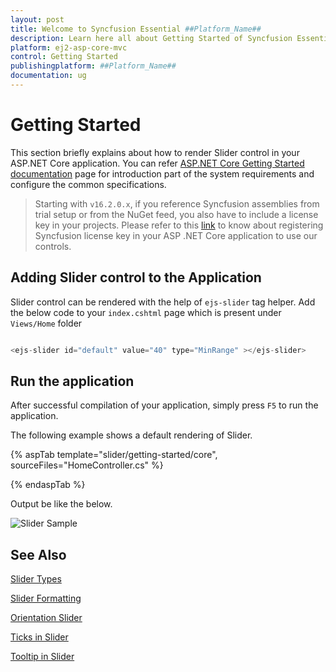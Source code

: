 ```yaml
---
layout: post
title: Welcome to Syncfusion Essential ##Platform_Name##
description: Learn here all about Getting Started of Syncfusion Essential ##Platform_Name## widgets based on HTML5 and jQuery.
platform: ej2-asp-core-mvc
control: Getting Started
publishingplatform: ##Platform_Name##
documentation: ug
---
```



# Getting Started

  This section briefly explains about how to render Slider control in your ASP.NET Core application. You can refer [ASP.NET Core Getting Started documentation](../getting-started) page for introduction part of the system requirements and configure the common specifications.

  > Starting with `v16.2.0.x`, if you reference Syncfusion assemblies from trial setup or from the NuGet feed, you also have to include a license key in your projects. Please refer to this [link](https://help.syncfusion.com/common/essential-studio/licensing/license-key) to know about registering Syncfusion license key in your ASP .NET Core application to use our controls.

## Adding Slider control to the Application

Slider control can be rendered with the help of `ejs-slider` tag helper. Add the below code to your `index.cshtml` page which is present under `Views/Home` folder

```cs

<ejs-slider id="default" value="40" type="MinRange" ></ejs-slider>

```

## Run the application

 After successful compilation of your application, simply press `F5` to run the application.

 The following example shows a default rendering of Slider.

{% aspTab template="slider/getting-started/core", sourceFiles="HomeController.cs" %}

{% endaspTab %}

Output be like the below.

![Slider Sample](./images/slider.PNG)

## See Also

[Slider Types](./types)

[Slider Formatting](./format)

[Orientation Slider](./orientation)

[Ticks in Slider](./ticks)

[Tooltip in Slider](./tooltip)